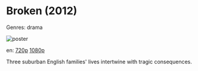 # Broken (2012)

Genres: drama

![poster](http://image.tmdb.org/t/p/w500/8ke4pYfwlGDEG55nqS6zOjjlbQQ.jpg)

en:
  [720p](magnet:?xt=urn:btih:A81B37A24C25DF0F90F3F85B0E0C706AEB872824&tr=udp://glotorrents.pw:6969/announce&tr=udp://tracker.opentrackr.org:1337/announce&tr=udp://torrent.gresille.org:80/announce&tr=udp://tracker.openbittorrent.com:80&tr=udp://tracker.coppersurfer.tk:6969&tr=udp://tracker.leechers-paradise.org:6969&tr=udp://p4p.arenabg.ch:1337&tr=udp://tracker.internetwarriors.net:1337)
  [1080p](magnet:?xt=urn:btih:9F29251C5217F2771CFB1BC2B26C348C02CDE349&tr=udp://glotorrents.pw:6969/announce&tr=udp://tracker.opentrackr.org:1337/announce&tr=udp://torrent.gresille.org:80/announce&tr=udp://tracker.openbittorrent.com:80&tr=udp://tracker.coppersurfer.tk:6969&tr=udp://tracker.leechers-paradise.org:6969&tr=udp://p4p.arenabg.ch:1337&tr=udp://tracker.internetwarriors.net:1337)
  


Three suburban English families' lives intertwine with tragic consequences.